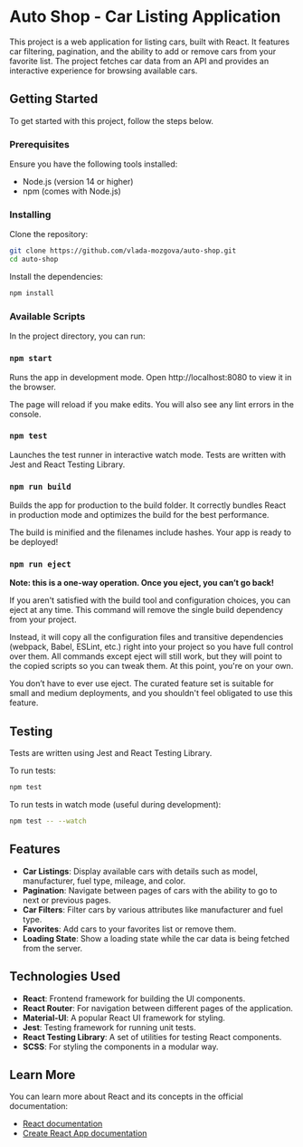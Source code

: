 # Auto Shop - Car Listing Application

This project is a web application for listing cars, built with React. It features car filtering, pagination, and the ability to add or remove cars from your favorite list. The project fetches car data from an API and provides an interactive experience for browsing available cars.

## Getting Started

To get started with this project, follow the steps below.

### Prerequisites

Ensure you have the following tools installed:

- Node.js (version 14 or higher)
- npm (comes with Node.js)

### Installing

Clone the repository:

```bash
git clone https://github.com/vlada-mozgova/auto-shop.git
cd auto-shop
```

Install the dependencies:

```bash
npm install
```

### Available Scripts

In the project directory, you can run:

### `npm start`

Runs the app in development mode.
Open http://localhost:8080 to view it in the browser.

The page will reload if you make edits.
You will also see any lint errors in the console.

### `npm test`

Launches the test runner in interactive watch mode.
Tests are written with Jest and React Testing Library.

### `npm run build`

Builds the app for production to the build folder.
It correctly bundles React in production mode and optimizes the build for the best performance.

The build is minified and the filenames include hashes.
Your app is ready to be deployed!

### `npm run eject`

**Note: this is a one-way operation. Once you eject, you can’t go back!**

If you aren't satisfied with the build tool and configuration choices, you can eject at any time. This command will remove the single build dependency from your project.

Instead, it will copy all the configuration files and transitive dependencies (webpack, Babel, ESLint, etc.) right into your project so you have full control over them. All commands except eject will still work, but they will point to the copied scripts so you can tweak them. At this point, you're on your own.

You don’t have to ever use eject. The curated feature set is suitable for small and medium deployments, and you shouldn't feel obligated to use this feature.

## Testing

Tests are written using Jest and React Testing Library.

To run tests:

```bash
npm test
```

To run tests in watch mode (useful during development):

```bash
npm test -- --watch
```

## Features

- **Car Listings**: Display available cars with details such as model, manufacturer, fuel type, mileage, and color.
- **Pagination**: Navigate between pages of cars with the ability to go to next or previous pages.
- **Car Filters**: Filter cars by various attributes like manufacturer and fuel type.
- **Favorites**: Add cars to your favorites list or remove them.
- **Loading State**: Show a loading state while the car data is being fetched from the server.

## Technologies Used

- **React**: Frontend framework for building the UI components.
- **React Router**: For navigation between different pages of the application.
- **Material-UI**: A popular React UI framework for styling.
- **Jest**: Testing framework for running unit tests.
- **React Testing Library**: A set of utilities for testing React components.
- **SCSS**: For styling the components in a modular way.

## Learn More

You can learn more about React and its concepts in the official documentation:

- [React documentation](https://reactjs.org/)
- [Create React App documentation](https://facebook.github.io/create-react-app/docs/getting-started)

